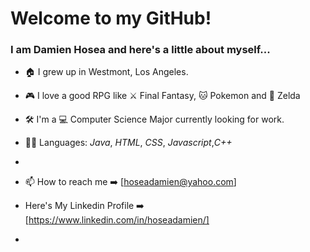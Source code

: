 # Welcome to my GitHub!
### I am Damien Hosea and here's a little about myself...
- 🏠 I grew up in Westmont, Los Angeles.

- 🎮 I love a good RPG like ⚔️ Final Fantasy, 🐱 Pokemon and 🏰 Zelda
- 🛠️ I'm a 💻 Computer Science Major currently looking for work.
- 👨‍💻 Languages: _Java_, _HTML_, _CSS_, _Javascript_,_C++_
- 
- 📫 How to reach me ➡️ [hoseadamien@yahoo.com]
- Here's My Linkedin Profile ➡️ [https://www.linkedin.com/in/hoseadamien/] 
-
<!---
Hosea1989/Hosea1989 is a ✨ special ✨ repository because its `README.md` (this file) appears on your GitHub profile.
You can click the Preview link to take a look at your changes.
--->
